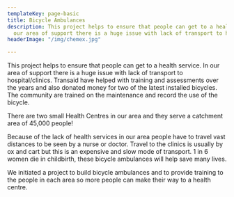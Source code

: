 ```yaml
---
templateKey: page-basic
title: Bicycle Ambulances
description: This project helps to ensure that people can get to a health service.  In
  our area of support there is a huge issue with lack of transport to hospital/clinics.
headerImage: "/img/chemex.jpg"

---
```

This project helps to ensure that people can get to a health service. In our area of support there is a huge issue with lack of transport to hospital/clinics.  Transaid have helped with training and assessments over the years and also donated money for two of the latest installed bicycles. The community are trained on the maintenance and record the use of the bicycle.

There are two small Health Centres in our area and they serve a catchment area of 45,000 people!

Because of the lack of health services in our area people have to travel vast distances to be seen by a nurse or doctor. Travel to the clinics is usually by ox and cart but this is an expensive and slow mode of transport. 1 in 6 women die in childbirth, these bicycle ambulances will help save many lives.

We initiated a project to build bicycle ambulances and to provide training to the people in each area so more people can make their way to a health centre.